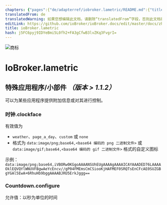 ```yaml
---
chapters: {"pages":{"de/adapterref/iobroker.lametric/README.md":{"title":{"de":"ioBroker.lametric"},"content":"de/adapterref/iobroker.lametric/README.md"},"de/adapterref/iobroker.lametric/apps.md":{"title":{"de":"ioBroker.lametric"},"content":"de/adapterref/iobroker.lametric/apps.md"},"de/adapterref/iobroker.lametric/my-data-diy.md":{"title":{"de":"ioBroker.lametric"},"content":"de/adapterref/iobroker.lametric/my-data-diy.md"},"de/adapterref/iobroker.lametric/notifications.md":{"title":{"de":"ioBroker.lametric"},"content":"de/adapterref/iobroker.lametric/notifications.md"},"de/adapterref/iobroker.lametric/blockly.md":{"title":{"de":"ioBroker.lametric"},"content":"de/adapterref/iobroker.lametric/blockly.md"}}}
translatedFrom: de
translatedWarning: 如果您想编辑此文档，请删除“translatedFrom”字段，否则此文档将再次自动翻译
editLink: https://github.com/ioBroker/ioBroker.docs/edit/master/docs/zh-cn/adapterref/iobroker.lametric/apps.md
title: ioBroker.lametric
hash: j5FC6pyj9IDYeBmi5L0fh2+FA3gCfwB3lvZKq3FvgrI=
---
```

![商标](../../../de/adapterref/iobroker.lametric/../../admin/lametric.png)

# IoBroker.lametric
## 特殊应用程序/小部件 *（版本 > 1.1.2）*
可以为某些应用程序提供附加信息或对其进行控制。

### 时钟.clockface
有效值为

- `weather`、`page_a_day`、`custom` 或 `none`
- 格式为 `data:image/png;base64,<base64 编码的 png 二进制文件>` 或 `data:image/gif;base64,<base64 编码的 gif 二进制文件>` 格式的自定义图标

示例：`data:image/png;base64,iVBORw0KGgoAAAANSUhEUgAAAAgAAAAICAYAAADED76LAAAAOklEQVQYlWNUVFBgwAeYcEncv//gP04FMEmsCmCSiooKjHAFMEF0SRQTsEnCFcAE0SUZGBgYGAl5EwA+6RhuHb9bggAAAABJRU5ErkJggg==`

### Countdown.configure
允许值：以秒为单位的时间